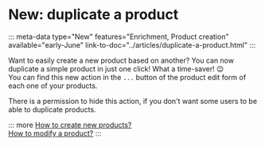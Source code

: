 # New: duplicate a product
::: meta-data type="New" features="Enrichment, Product creation" available="early-June" link-to-doc="../articles/duplicate-a-product.html"
:::

Want to easily create a new product based on another? You can now duplicate a simple product in just one click! What a time-saver! :wink:  
You can find this new action in the `...` button of the product edit form of each one of your products. 

There is a permission to hide this action, if you don't want some users to be able to duplicate products.

::: more
[How to create new products?](../articles/create-a-product.html#mainContent)  
[How to modify a product?](../articles/work-on-a-product.html#edit-a-product)
:::
